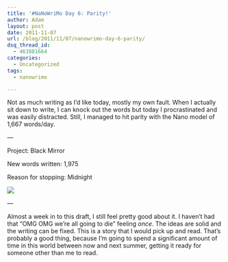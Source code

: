 ```yaml
---
title: '#NaNoWriMo Day 6: Parity!'
author: Adam
layout: post
date: 2011-11-07
url: /blog/2011/11/07/nanowrimo-day-6-parity/
dsq_thread_id:
  - 463881664
categories:
  - Uncategorized
tags:
  - nanowrimo

---
```

Not as much writing as I&#8217;d like today, mostly my own fault. When I actually sit down to write, I can knock out the words but today I procrastinated and was easily distracted. Still, I managed to hit parity with the Nano model of 1,667 words/day.

&#8212;
  
Project: Black Mirror
  
New words written: 1,975
  
Reason for stopping: Midnight

![][1]
  
&#8212;

Almost a week in to this draft, I still feel pretty good about it. I haven&#8217;t had that &#8220;OMG OMG we&#8217;re all going to die&#8221; feeling _once_. The ideas are solid and the writing can be fixed. This is a story that I would pick up and read. That&#8217;s probably a good thing, because I&#8217;m going to spend a significant amount of time in this world between now and next summer, getting it ready for someone other than me to read.

 [1]: http://picometer.writertopia.com/words=10001&target=50000